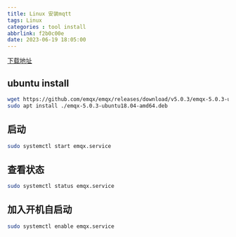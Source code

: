 ```yaml
---
title: Linux 安装mqtt
tags: Linux
categories : tool install
abbrlink: f2b0c00e
date: 2023-06-19 18:05:00
---
```


[下载地址](https://github.com/emqx/emqx/releases)

## ubuntu install

```bash
wget https://github.com/emqx/emqx/releases/download/v5.0.3/emqx-5.0.3-ubuntu18.04-amd64.deb
sudo apt install ./emqx-5.0.3-ubuntu18.04-amd64.deb
```

## 启动

```bash
sudo systemctl start emqx.service
```

## 查看状态

```bash
sudo systemctl status emqx.service
```

## 加入开机自启动

```bash
sudo systemctl enable emqx.service
```

